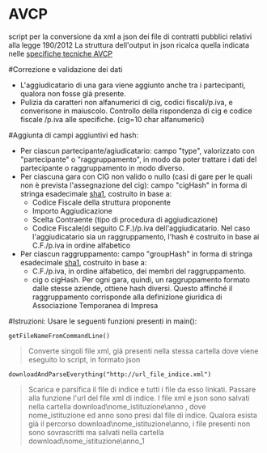 # AVCP
script per la conversione da xml a json dei file di contratti pubblici relativi alla legge 190/2012
La struttura dell'output in  json ricalca quella indicata  nelle [specifiche tecniche AVCP](http://www.anticorruzione.it/portal/rest/jcr/repository/collaboration/Digital%20Assets/pdf/AllCom27.05.13SpecificeTecnichev1.0.pdf )
		
#Correzione e validazione dei dati
* L'aggiudicatario di una gara viene aggiunto anche tra i partecipanti, qualora non fosse già presente. 
* Pulizia da caratteri non alfanumerici di cig, codici fiscali/p.iva, e converisone in maiuscolo. Controllo della rispondenza di cig e codice fiscale /p.iva alle specifiche. (cig=10 char alfanumerici)
		
#Aggiunta di campi aggiuntivi ed hash: 
+ Per ciascun partecipante/agiudicatario: campo "type", valorizzato con  "partecipante" o  "raggruppamento", in modo da poter trattare i dati del partecipante o raggruppamento in modo diverso. 
+ Per ciascuna gara con CIG non valido o nullo (casi di gare per le quali non è prevista l'assegnazione del cig): campo "cigHash"  in forma di stringa esadecimale [sha1](http://en.wikipedia.org/wiki/SHA-1), costruito in base a: 
	* Codice Fiscale della struttura proponente
	* Importo Aggiudicazione
	* Scelta Contraente (tipo di procedura di aggiudicazione) 
	* Codice Fiscale(di seguito C.F.)/p.iva dell'aggiudicatario. Nel caso l'aggiudicatario sia un raggruppamento, l'hash è costruito in base ai C.F./p.iva in ordine alfabetico
+ Per ciascun raggruppamento: campo "groupHash" in forma di stringa esadecimale [sha1](http://en.wikipedia.org/wiki/SHA-1), costruito in base a: 
	* C.F./p.iva, in ordine alfabetico, dei membri del raggruppamento. 
	* cig o cigHash. Per ogni gara, quindi, un raggruppamento formato dalle stesse aziende, ottiene hash diversi. Questo affinché il raggruppamento corrisponde alla definizione giuridica di Associazione Temporanea di Impresa

	
#Istruzioni: 
Usare le seguenti funzioni presenti in main():

	getFileNameFromCommandLine()
	
> Converte singoli file xml, già presenti nella stessa cartella dove viene eseguito lo script, in formato json


	downloadAndParseEverything("http://url_file_indice.xml")
	
> Scarica e parsifica il file di indice e tutti i file da esso linkati.
Passare alla funzione l'url del file xml di indice. I file xml e json sono salvati nella cartella download\nome_istituzione\anno , dove nome_istituzione ed anno sono presi dal 	file di indice. 
Qualora esista già il percorso download\nome_istituzione\anno, i file presenti non sono sovrascritti ma salvati nella cartella download\nome_istituzione\anno_1 



